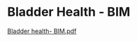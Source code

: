 # Bladder Health - BIM

[Bladder health- BIM.pdf](Bladder%20Health%20-%20BIM%2089e995b391a44859bd932ed7d94e9c28/Bladder_health-_BIM.pdf)